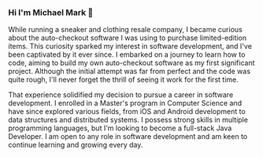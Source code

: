 ### Hi I'm Michael Mark 👋

While running a sneaker and clothing resale company, I became curious about the auto-checkout software I was using to purchase limited-edition items. This curiosity sparked my interest in software development, and I've been captivated by it ever since. I embarked on a journey to learn how to code, aiming to build my own auto-checkout software as my first significant project. Although the initial attempt was far from perfect and the code was quite rough, I'll never forget the thrill of seeing it work for the first time.

That experience solidified my decision to pursue a career in software development. I enrolled in a Master's program in Computer Science and have since explored various fields, from iOS and Android development to data structures and distributed systems. I possess strong skills in multiple programming languages, but I'm looking to become a full-stack Java Developer. I am open to any role in software development and am keen to continue learning and growing every day.

